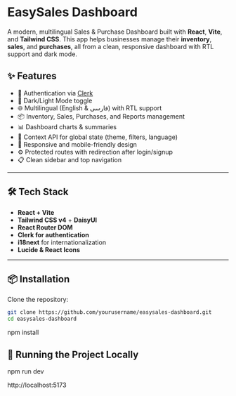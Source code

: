 # EasySales Dashboard

A modern, multilingual Sales & Purchase Dashboard built with **React**, **Vite**, and **Tailwind CSS**. This app helps businesses manage their **inventory**, **sales**, and **purchases**, all from a clean, responsive dashboard with RTL support and dark mode.

## ✨ Features

- 🔐 Authentication via [Clerk](https://clerk.dev)
- 🌙 Dark/Light Mode toggle
- 🌐 Multilingual (English & فارسی) with RTL support
- 📦 Inventory, Sales, Purchases, and Reports management
- 📊 Dashboard charts & summaries
- 📁 Context API for global state (theme, filters, language)
- 📱 Responsive and mobile-friendly design
- ⚙️ Protected routes with redirection after login/signup
- 📋 Clean sidebar and top navigation

---

## 🛠 Tech Stack

- **React + Vite**
- **Tailwind CSS v4** + **DaisyUI**
- **React Router DOM**
- **Clerk for authentication**
- **i18next** for internationalization
- **Lucide & React Icons**

---

## 📦 Installation

Clone the repository:

```bash
git clone https://github.com/yourusername/easysales-dashboard.git
cd easysales-dashboard
```

npm install

## 🧪 Running the Project Locally

npm run dev

http://localhost:5173
